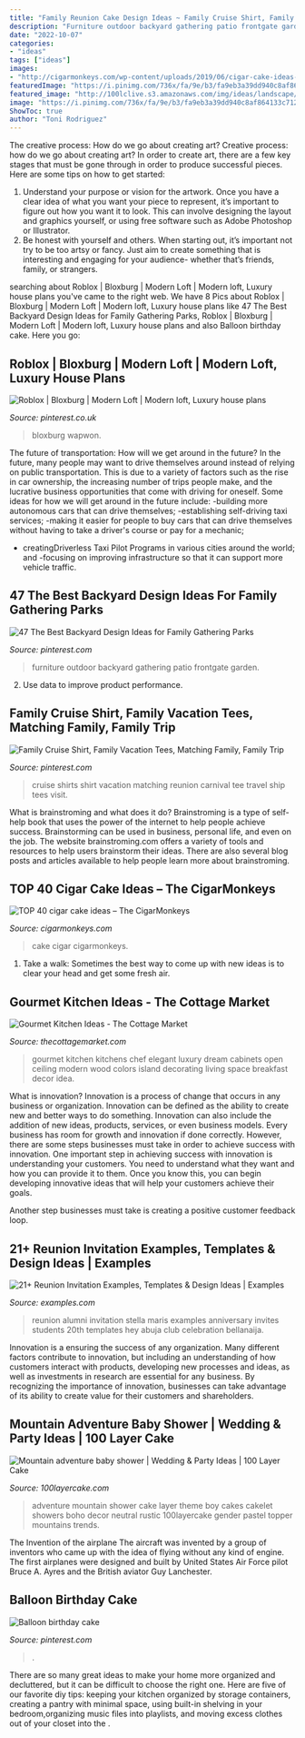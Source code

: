 ```yaml
---
title: "Family Reunion Cake Design Ideas ~ Family Cruise Shirt, Family Vacation Tees, Matching Family, Family Trip"
description: "Furniture outdoor backyard gathering patio frontgate garden"
date: "2022-10-07"
categories:
- "ideas"
tags: ["ideas"]
images:
- "http://cigarmonkeys.com/wp-content/uploads/2019/06/cigar-cake-ideas-for-cigar-smokers-2.jpg"
featuredImage: "https://i.pinimg.com/736x/fa/9e/b3/fa9eb3a39dd940c8af864133c712deef.jpg"
featured_image: "http://100lclive.s3.amazonaws.com/img/ideas/landscape/165078.jpg"
image: "https://i.pinimg.com/736x/fa/9e/b3/fa9eb3a39dd940c8af864133c712deef.jpg"
ShowToc: true
author: "Toni Rodriguez"
---
```



The creative process: How do we go about creating art?
Creative process: how do we go about creating art?
In order to create art, there are a few key stages that must be gone through in order to produce successful pieces. Here are some tips on how to get started: 

1. Understand your purpose or vision for the artwork. Once you have a clear idea of what you want your piece to represent, it’s important to figure out how you want it to look. This can involve designing the layout and graphics yourself, or using free software such as Adobe Photoshop or Illustrator. 
2. Be honest with yourself and others. When starting out, it’s important not try to be too artsy or fancy. Just aim to create something that is interesting and engaging for your audience- whether that’s friends, family, or strangers. 

	

		
searching about Roblox | Bloxburg | Modern Loft | Modern loft, Luxury house plans you've came to the right web. We have 8 Pics about Roblox | Bloxburg | Modern Loft | Modern loft, Luxury house plans like 47 The Best Backyard Design Ideas for Family Gathering Parks, Roblox | Bloxburg | Modern Loft | Modern loft, Luxury house plans and also Balloon birthday cake. Here you go:
		
    
## Roblox | Bloxburg | Modern Loft | Modern Loft, Luxury House Plans

<img loading=lazy src="https://i.pinimg.com/736x/fa/9e/b3/fa9eb3a39dd940c8af864133c712deef.jpg" onerror="this.onerror=null;this.src='https://tse2.mm.bing.net/th?id=OIP.rRkuOkEafmHXQUmY-mWLegHaEK&amp;pid=15.1';" alt="Roblox | Bloxburg | Modern Loft | Modern loft, Luxury house plans">

_Source: pinterest.co.uk_

>bloxburg wapwon. 

	

The future of transportation: How will we get around in the future?
In the future, many people may want to drive themselves around instead of relying on public transportation. This is due to a variety of factors such as the rise in car ownership, the increasing number of trips people make, and the lucrative business opportunities that come with driving for oneself. 
Some ideas for how we will get around in the future include: 
-building more autonomous cars that can drive themselves; 
-establishing self-driving taxi services; 
-making it easier for people to buy cars that can drive themselves without having to take a driver's course or pay for a mechanic; 
- creatingDriverless Taxi Pilot Programs in various cities around the world; and 
-focusing on improving infrastructure so that it can support more vehicle traffic.

    
## 47 The Best Backyard Design Ideas For Family Gathering Parks

<img loading=lazy src="https://i.pinimg.com/736x/df/ef/ba/dfefbaad5e6b5795633b90775c298954.jpg" onerror="this.onerror=null;this.src='https://tse3.mm.bing.net/th?id=OIP.cjenhliR0vxOTD4FtSJwkgHaHa&amp;pid=15.1';" alt="47 The Best Backyard Design Ideas for Family Gathering Parks">

_Source: pinterest.com_

>furniture outdoor backyard gathering patio frontgate garden. 

	

2. Use data to improve product performance.

    
## Family Cruise Shirt, Family Vacation Tees, Matching Family, Family Trip

<img loading=lazy src="https://i.pinimg.com/736x/46/e6/83/46e6839b15fbef2f54c0c300f381f911.jpg" onerror="this.onerror=null;this.src='https://tse2.mm.bing.net/th?id=OIP.YTOU9sltz3zRfq-X8fdGgwHaF7&amp;pid=15.1';" alt="Family Cruise Shirt, Family Vacation Tees, Matching Family, Family Trip">

_Source: pinterest.com_

>cruise shirts shirt vacation matching reunion carnival tee travel ship tees visit. 

	

What is brainstroming and what does it do?
Brainstroming is a type of self-help book that uses the power of the internet to help people achieve success. Brainstorming can be used in business, personal life, and even on the job. The website brainstroming.com offers a variety of tools and resources to help users brainstorm their ideas. There are also several blog posts and articles available to help people learn more about brainstroming.

    
## TOP 40 Cigar Cake Ideas – The CigarMonkeys

<img loading=lazy src="http://cigarmonkeys.com/wp-content/uploads/2019/06/cigar-cake-ideas-for-cigar-smokers-2.jpg" onerror="this.onerror=null;this.src='https://tse2.mm.bing.net/th?id=OIP.LKTLmRWkiXSiMwzYB6i2mQHaJ4&amp;pid=15.1';" alt="TOP 40 cigar cake ideas – The CigarMonkeys">

_Source: cigarmonkeys.com_

>cake cigar cigarmonkeys. 

	

1. Take a walk: Sometimes the best way to come up with new ideas is to clear your head and get some fresh air.

    
## Gourmet Kitchen Ideas - The Cottage Market

<img loading=lazy src="http://4.bp.blogspot.com/-Nw9sUmMhtFk/Ud6E0_jwflI/AAAAAAAAnC0/V_CgY0ri7Vw/s1600/gourmetkitchen3.jpg" onerror="this.onerror=null;this.src='https://tse3.mm.bing.net/th?id=OIP.0DVi5huOaX-aSzQWwE3HbwHaLH&amp;pid=15.1';" alt="Gourmet Kitchen Ideas - The Cottage Market">

_Source: thecottagemarket.com_

>gourmet kitchen kitchens chef elegant luxury dream cabinets open ceiling modern wood colors island decorating living space breakfast decor idea. 

	

What is innovation?
Innovation is a process of change that occurs in any business or organization. Innovation can be defined as the ability to create new and better ways to do something. Innovation can also include the addition of new ideas, products, services, or even business models. Every business has room for growth and innovation if done correctly. However, there are some steps businesses must take in order to achieve success with innovation.
One important step in achieving success with innovation is understanding your customers. You need to understand what they want and how you can provide it to them. Once you know this, you can begin developing innovative ideas that will help your customers achieve their goals.

Another step businesses must take is creating a positive customer feedback loop.

    
## 21+ Reunion Invitation Examples, Templates &amp; Design Ideas | Examples

<img loading=lazy src="https://images.examples.com/wp-content/uploads/2018/11/Stella-Maris-School-Reunion-Invitation1.jpg" onerror="this.onerror=null;this.src='https://tse4.mm.bing.net/th?id=OIP.0Cy4DW2XZg5nNa2xcp6tKAHaKg&amp;pid=15.1';" alt="21+ Reunion Invitation Examples, Templates &amp; Design Ideas | Examples">

_Source: examples.com_

>reunion alumni invitation stella maris examples anniversary invites students 20th templates hey abuja club celebration bellanaija. 

	

Innovation is a ensuring the success of any organization. Many different factors contribute to innovation, but including an understanding of how customers interact with products, developing new processes and ideas, as well as investments in research are essential for any business. By recognizing the importance of innovation, businesses can take advantage of its ability to create value for their customers and shareholders.

    
## Mountain Adventure Baby Shower | Wedding &amp; Party Ideas | 100 Layer Cake

<img loading=lazy src="http://100lclive.s3.amazonaws.com/img/ideas/landscape/165078.jpg" onerror="this.onerror=null;this.src='https://tse2.mm.bing.net/th?id=OIP.VRU2QS9URFUOy6y8iARoHgHaLH&amp;pid=15.1';" alt="Mountain adventure baby shower | Wedding &amp; Party Ideas | 100 Layer Cake">

_Source: 100layercake.com_

>adventure mountain shower cake layer theme boy cakes cakelet showers boho decor neutral rustic 100layercake gender pastel topper mountains trends. 

	

The Invention of the airplane
The aircraft was invented by a group of inventors who came up with the idea of flying without any kind of engine. The first airplanes were designed and built by United States Air Force pilot Bruce A. Ayres and the British aviator Guy Lanchester.

    
## Balloon Birthday Cake

<img loading=lazy src="https://i.pinimg.com/736x/3f/e9/80/3fe98041de9c20aefb7614ae3687341e--balloon-birthday-cakes-balloon-party.jpg" onerror="this.onerror=null;this.src='https://tse2.mm.bing.net/th?id=OIP.pnWpYIEYzxSwhTAsEH4FfgHaKO&amp;pid=15.1';" alt="Balloon birthday cake">

_Source: pinterest.com_

>. 

	

There are so many great ideas to make your home more organized and decluttered, but it can be difficult to choose the right one. Here are five of our favorite diy tips: keeping your kitchen organized by storage containers, creating a pantry with minimal space, using built-in shelving in your bedroom,organizing music files into playlists, and moving excess clothes out of your closet into the .

